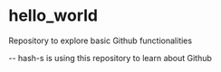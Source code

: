 # hello_world
Repository to explore basic Github functionalities

-- hash-s is using this repository to learn about Github
